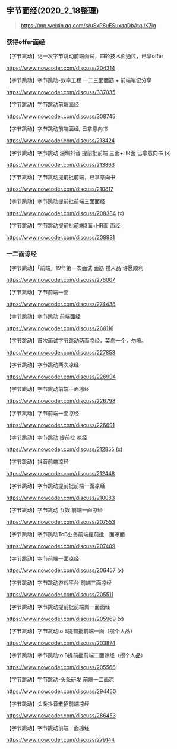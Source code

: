 ## 字节面经(2020_2_18整理)
> https://mp.weixin.qq.com/s/uSxP8uESuxaaDbAtqJK7ig


### 获得offer面经
【字节跳动】记一次字节跳动前端面试，四轮技术面通过，已拿offer 

https://www.nowcoder.com/discuss/204314

【字节跳动】字节跳动-效率工程 一二三面面筋 + 前端笔记分享 

https://www.nowcoder.com/discuss/337035

【字节跳动】字节跳动前端面经 

https://www.nowcoder.com/discuss/308745

【字节跳动】字节跳动前端面经, 已拿意向书 

https://www.nowcoder.com/discuss/213424

【字节跳动】字节跳动 深圳抖音 提前批前端 三面+HR面 已拿意向书 (x)

https://www.nowcoder.com/discuss/213863

【字节跳动】字节跳动提前批前端，已拿意向书 

https://www.nowcoder.com/discuss/210817

【字节跳动】字节跳动提前批前端三面面经 

https://www.nowcoder.com/discuss/208384 (x)

【字节跳动】字节跳动提前批前端3面+HR面 面经 

https://www.nowcoder.com/discuss/208931


### 一二面谅经

【字节跳动】「前端」19年第一次面试 面筋 攒人品 许愿顺利 

https://www.nowcoder.com/discuss/276007

【字节跳动】字节前端一面 

https://www.nowcoder.com/discuss/274438

【字节跳动】字节跳动 前端面经 

https://www.nowcoder.com/discuss/268116

【字节跳动】首次面试字节跳动两面凉经，菜鸟一个，勿喷。 

https://www.nowcoder.com/discuss/227853

【字节跳动】字节跳动两次凉经 

https://www.nowcoder.com/discuss/226994

【字节跳动】字节跳动前端一面凉经 

https://www.nowcoder.com/discuss/226798

【字节跳动】字节前端一面凉经 

https://www.nowcoder.com/discuss/226691

【字节跳动】字节跳动 提前批 凉经 

https://www.nowcoder.com/discuss/212855 (x)

【字节跳动】抖音前端凉经 

https://www.nowcoder.com/discuss/212448

【字节跳动】字节跳动提前批前端一面凉经 

https://www.nowcoder.com/discuss/210083

【字节跳动】字节跳动 互娱 前端一面凉经 

https://www.nowcoder.com/discuss/207553

【字节跳动】字节跳动ToB业务前端提前批一面凉面 

https://www.nowcoder.com/discuss/207409

【字节跳动】字节前端一面凉经 

https://www.nowcoder.com/discuss/206457  (x)

【字节跳动】字节跳动游戏平台 前端三面凉经 

https://www.nowcoder.com/discuss/205511

【字节跳动】字节跳动提前批前端岗一面面经 

https://www.nowcoder.com/discuss/205969 (x)

【字节跳动】字节跳动to B提前批前端一面（攒个人品） 

https://www.nowcoder.com/discuss/203874

【字节跳动】字节跳动to B提前批前端二面谅经（攒个人品） 

 https://www.nowcoder.com/discuss/205566

【字节跳动】字节跳动-头条研发 前端一二面凉 

https://www.nowcoder.com/discuss/294450

【字节跳动】头条抖音散招前端凉经 

https://www.nowcoder.com/discuss/286453

【字节跳动】字节跳动前端一面凉经 

https://www.nowcoder.com/discuss/279144